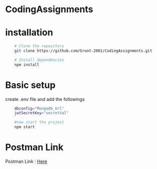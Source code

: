 # CodingAssignments

# installation

``` bash
    # Clone the repository
    git clone https://github.com/Groot-2001/CodingAssignments.git

    # Install dependencies
    npm install
```

# Basic setup

create .env file and add the followings

``` bash
    dbconfig="Mongodb_Url"
    jwtSecretKey="secretVal"

    #now start the project
    npm start
```

# Postman Link
  Postman Link : [Here](https://app.getpostman.com/join-team?invite_code=db8061ecbbdbfd75be055542e999c829&target_code=2f4a14049fe25dcf95bbe84d8d487ebf)
